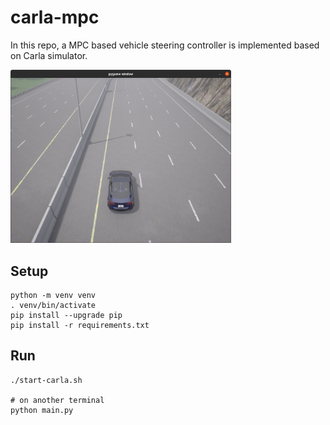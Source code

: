 # carla-mpc

In this repo, a MPC based vehicle steering controller is implemented based on Carla simulator.

<img src="https://github.com/bennylu/carla-mpc/blob/master/screenshot.png" width="70%"></img>

## Setup
```
python -m venv venv
. venv/bin/activate
pip install --upgrade pip
pip install -r requirements.txt
```

## Run
```
./start-carla.sh

# on another terminal
python main.py
```
